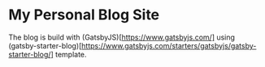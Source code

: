 # My Personal Blog Site

The blog is build with (GatsbyJS)[https://www.gatsbyjs.com/] using (gatsby-starter-blog)[https://www.gatsbyjs.com/starters/gatsbyjs/gatsby-starter-blog/] template.

